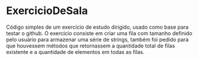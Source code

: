 # ExercicioDeSala
Código simples de um exercício de estudo dirigido, usado como base para testar o github.
O exercício consiste em criar uma fila com tamanho definido pelo usuário para armazenar uma série de strings, também foi pedido para que houvessem métodos que retornassem a quantidade total de filas existente e a quantidade de elementos em todas as filas.
